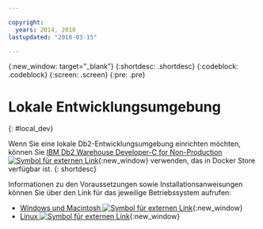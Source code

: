 ```yaml
---

copyright:
  years: 2014, 2018
lastupdated: "2018-03-15"

---
```


<!-- Attribute definitions --> 
{:new_window: target="_blank"}
{:shortdesc: .shortdesc}
{:codeblock: .codeblock}
{:screen: .screen}
{:pre: .pre}

# Lokale Entwicklungsumgebung
{: #local_dev}

Wenn Sie eine lokale Db2-Entwicklungsumgebung einrichten möchten, können Sie [IBM Db2 Warehouse Developer-C for Non-Production ![Symbol für externen Link](../../icons/launch-glyph.svg "Symbol für externen Link")](https://store.docker.com/images/ibm-db2-warehouse-dev){:new_window} verwenden, das in Docker Store verfügbar ist.
{: shortdesc}

Informationen zu den Voraussetzungen sowie Installationsanweisungen können Sie über den Link für das jeweilige Betriebssystem aufrufen: 

- [Windows und Macintosh ![Symbol für externen Link](../../icons/launch-glyph.svg "Symbol für externen Link")](https://www.ibm.com/support/knowledgecenter/en/SS6NHC/com.ibm.swg.im.dashdb.doc/admin/local_prereqs-Winmac_using_Linux.html){:new_window}
- [Linux ![Symbol für externen Link](../../icons/launch-glyph.svg "Symbol für externen Link")](https://www.ibm.com/support/knowledgecenter/en/SS6NHC/com.ibm.swg.im.dashdb.doc/admin/local_prereqs-Linux.html){:new_window}
